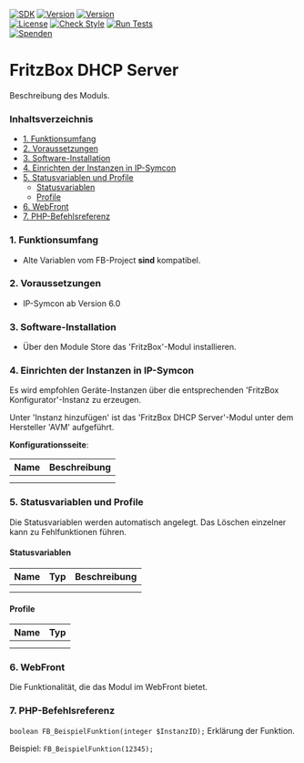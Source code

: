 [![SDK](https://img.shields.io/badge/Symcon-PHPModul-red.svg)](https://www.symcon.de/service/dokumentation/entwicklerbereich/sdk-tools/sdk-php/)
[![Version](https://img.shields.io/badge/Modul%20version-0.79-blue.svg)]()
[![Version](https://img.shields.io/badge/Symcon%20Version-6.0%20%3E-green.svg)](https://community.symcon.de/t/ip-symcon-6-0-testing/44478)  
[![License](https://img.shields.io/badge/License-CC%20BY--NC--SA%204.0-green.svg)](https://creativecommons.org/licenses/by-nc-sa/4.0/)
[![Check Style](https://github.com/Nall-chan/FritzBox/workflows/Check%20Style/badge.svg)](https://github.com/Nall-chan/FritzBox/actions) [![Run Tests](https://github.com/Nall-chan/FritzBox/workflows/Run%20Tests/badge.svg)](https://github.com/Nall-chan/FritzBox/actions)  
[![Spenden](https://www.paypalobjects.com/de_DE/DE/i/btn/btn_donate_SM.gif)](#spenden)  

# FritzBox DHCP Server <!-- omit in toc -->
Beschreibung des Moduls.

### Inhaltsverzeichnis <!-- omit in toc -->

- [1. Funktionsumfang](#1-funktionsumfang)
- [2. Voraussetzungen](#2-voraussetzungen)
- [3. Software-Installation](#3-software-installation)
- [4. Einrichten der Instanzen in IP-Symcon](#4-einrichten-der-instanzen-in-ip-symcon)
- [5. Statusvariablen und Profile](#5-statusvariablen-und-profile)
  - [Statusvariablen](#statusvariablen)
  - [Profile](#profile)
- [6. WebFront](#6-webfront)
- [7. PHP-Befehlsreferenz](#7-php-befehlsreferenz)

### 1. Funktionsumfang

* Alte Variablen vom FB-Project **sind** kompatibel.

### 2. Voraussetzungen

- IP-Symcon ab Version 6.0

### 3. Software-Installation

* Über den Module Store das 'FritzBox'-Modul installieren.

### 4. Einrichten der Instanzen in IP-Symcon

 Es wird empfohlen Geräte-Instanzen über die entsprechenden 'FritzBox Konfigurator'-Instanz zu erzeugen.  
 
 Unter 'Instanz hinzufügen' ist das 'FritzBox DHCP Server'-Modul unter dem Hersteller 'AVM' aufgeführt.

__Konfigurationsseite__:

Name     | Beschreibung
-------- | ------------------
         |
         |

### 5. Statusvariablen und Profile

Die Statusvariablen werden automatisch angelegt. Das Löschen einzelner kann zu Fehlfunktionen führen.

#### Statusvariablen

Name   | Typ     | Beschreibung
------ | ------- | ------------
       |         |
       |         |

#### Profile

Name   | Typ
------ | -------
       |
       |

### 6. WebFront

Die Funktionalität, die das Modul im WebFront bietet.

### 7. PHP-Befehlsreferenz

`boolean FB_BeispielFunktion(integer $InstanzID);`
Erklärung der Funktion.

Beispiel:
`FB_BeispielFunktion(12345);`